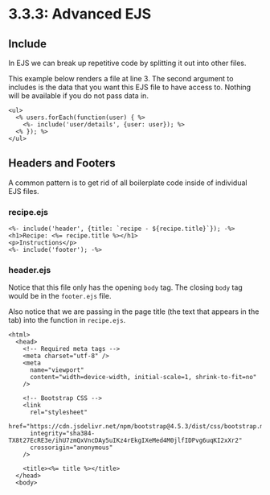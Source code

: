 # 3.3.3: Advanced EJS

## Include

In EJS we can break up repetitive code by splitting it out into other files.

This example below renders a file at line 3. The second argument to includes is the data that you want this EJS file to have access to. Nothing will be available if you do not pass data in.

```markup
<ul>
  <% users.forEach(function(user) { %>
    <%- include('user/details', {user: user}); %>
  <% }); %>
</ul>
```

## Headers and Footers

A common pattern is to get rid of all boilerplate code inside of individual EJS files.

### recipe.ejs

```markup
<%- include('header', {title: `recipe - ${recipe.title}`}); -%>
<h1>Recipe: <%= recipe.title %></h1>
<p>Instructions</p>
<%- include('footer'); -%>
```

### header.ejs

Notice that this file only has the opening `body` tag. The closing `body` tag would be in the `footer.ejs` file.

Also notice that we are passing in the page title \(the text that appears in the tab\) into the function in `recipe.ejs`.

```markup
<html>
  <head>
    <!-- Required meta tags -->
    <meta charset="utf-8" />
    <meta
      name="viewport"
      content="width=device-width, initial-scale=1, shrink-to-fit=no"
    />

    <!-- Bootstrap CSS -->
    <link
      rel="stylesheet"
      href="https://cdn.jsdelivr.net/npm/bootstrap@4.5.3/dist/css/bootstrap.min.css"
      integrity="sha384-TX8t27EcRE3e/ihU7zmQxVncDAy5uIKz4rEkgIXeMed4M0jlfIDPvg6uqKI2xXr2"
      crossorigin="anonymous"
    />

    <title><%= title %></title>
  </head>
  <body>
```

